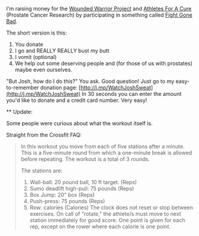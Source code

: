 <!--
.. title: Help me suffer for charity!
.. date: 2009/09/09 13:37
.. slug: help-me-suffer-for-charity
.. tags:
.. link:
.. description:
-->

I'm raising money for the [Wounded Warrior Project](http://woundedwarriorproject.org/) and [Athletes For A Cure](http://afacblog.org/) (Prostate Cancer Research) by participating in something called [Fight Gone Bad](http://www.fgb4.org/).

The short version is this:
<ol>
  <li>You donate</li>
  <li>I go and REALLY REALLY bust my butt</li>
  <li>I vomit (optional)</li>
  <li>We help out some deserving people and (for those of us with prostates) maybe even ourselves.</li>
</ol>

"But Josh, how do I do this?" You ask.
Good question! Just go to my easy-to-remember donation page:
[http://j.mp/WatchJoshSweat](http://j.mp/WatchJoshSweat)
In 30 seconds you can enter the amount you'd like to donate and a credit card number. Very easy!

** Update:

Some people were curious about what the workout itself is.

Straight from the Crossfit FAQ:

> In this workout you move from each of five stations after a minute. This is a five-minute round from which a one-minute break is allowed before repeating. The workout is a total of 3 rounds.
> 
> The stations are:
>  1. Wall-ball: 20 pound ball, 10 ft target. (Reps)
>  2. Sumo deadlift high-pull: 75 pounds (Reps)
>  3. Box Jump: 20" box (Reps)
>  4. Push-press: 75 pounds (Reps)
>  5. Row: calories (Calories)
> The clock does not reset or stop between exercises. On call of "rotate," the athlete/s must move to next station immediately for good score. One point is given for each rep, except on the rower where each calorie is one point.
